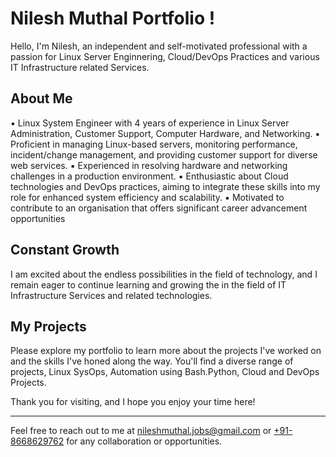 
# Nilesh Muthal Portfolio !


Hello, I'm Nilesh, an independent and self-motivated professional with a passion for Linux Server Enginnering, Cloud/DevOps Practices and various IT Infrastructure related Services.

## About Me

▪ Linux System Engineer with 4 years of experience in Linux Server Administration, Customer Support, Computer 
Hardware, and Networking.
▪ Proficient in managing Linux-based servers, monitoring performance, incident/change management, and 
providing customer support for diverse web services.
▪ Experienced in resolving hardware and networking challenges in a production environment.
▪ Enthusiastic about Cloud technologies and DevOps practices, aiming to integrate these skills into my role for 
enhanced system efficiency and scalability.
▪ Motivated to contribute to an organisation that offers significant career advancement opportunities

## Constant Growth

I am excited about the endless possibilities in the field of technology, and I remain eager to continue learning and growing the in the field of IT Infrastructure Services and related technologies.

## My Projects

Please explore my portfolio to learn more about the projects I've worked on and the skills I've honed along the way. You'll find a diverse range of projects, Linux SysOps, Automation using Bash.Python, Cloud and DevOps Projects.

Thank you for visiting, and I hope you enjoy your time here!

---
Feel free to reach out to me at [nileshmuthal.jobs@gmail.com](mailto:nileshmuthal.jobs@gmail.com) or [+91-8668629762](tel:+8668629762) for any collaboration or opportunities.











